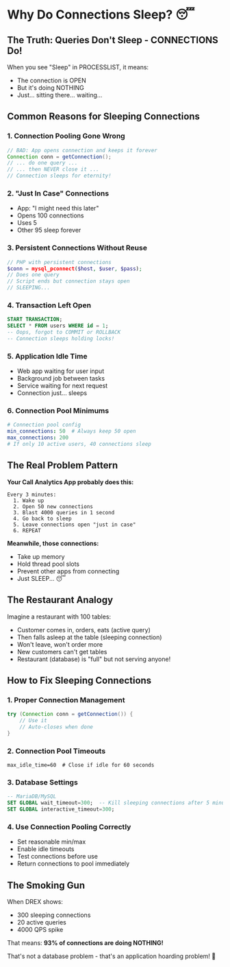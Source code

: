 # Why Do Connections Sleep? 😴

## The Truth: Queries Don't Sleep - CONNECTIONS Do!

When you see "Sleep" in PROCESSLIST, it means:
- The connection is OPEN
- But it's doing NOTHING
- Just... sitting there... waiting...

## Common Reasons for Sleeping Connections

### 1. **Connection Pooling Gone Wrong**
```java
// BAD: App opens connection and keeps it forever
Connection conn = getConnection();
// ... do one query ...
// ... then NEVER close it ...
// Connection sleeps for eternity!
```

### 2. **"Just In Case" Connections**
- App: "I might need this later"
- Opens 100 connections
- Uses 5
- Other 95 sleep forever

### 3. **Persistent Connections Without Reuse**
```php
// PHP with persistent connections
$conn = mysql_pconnect($host, $user, $pass);
// Does one query
// Script ends but connection stays open
// SLEEPING...
```

### 4. **Transaction Left Open**
```sql
START TRANSACTION;
SELECT * FROM users WHERE id = 1;
-- Oops, forgot to COMMIT or ROLLBACK
-- Connection sleeps holding locks!
```

### 5. **Application Idle Time**
- Web app waiting for user input
- Background job between tasks
- Service waiting for next request
- Connection just... sleeps

### 6. **Connection Pool Minimums**
```yaml
# Connection pool config
min_connections: 50  # Always keep 50 open
max_connections: 200
# If only 10 active users, 40 connections sleep
```

## The Real Problem Pattern

**Your Call Analytics App probably does this:**

```pseudocode
Every 3 minutes:
  1. Wake up
  2. Open 50 new connections
  3. Blast 4000 queries in 1 second
  4. Go back to sleep
  5. Leave connections open "just in case"
  6. REPEAT
```

**Meanwhile, those connections:**
- Take up memory
- Hold thread pool slots
- Prevent other apps from connecting
- Just SLEEP... 😴

## The Restaurant Analogy

Imagine a restaurant with 100 tables:
- Customer comes in, orders, eats (active query)
- Then falls asleep at the table (sleeping connection)
- Won't leave, won't order more
- New customers can't get tables
- Restaurant (database) is "full" but not serving anyone!

## How to Fix Sleeping Connections

### 1. **Proper Connection Management**
```java
try (Connection conn = getConnection()) {
    // Use it
    // Auto-closes when done
}
```

### 2. **Connection Pool Timeouts**
```properties
max_idle_time=60  # Close if idle for 60 seconds
```

### 3. **Database Settings**
```sql
-- MariaDB/MySQL
SET GLOBAL wait_timeout=300;  -- Kill sleeping connections after 5 minutes
SET GLOBAL interactive_timeout=300;
```

### 4. **Use Connection Pooling Correctly**
- Set reasonable min/max
- Enable idle timeouts
- Test connections before use
- Return connections to pool immediately

## The Smoking Gun

When DREX shows:
- 300 sleeping connections
- 20 active queries
- 4000 QPS spike

That means: **93% of connections are doing NOTHING!**

That's not a database problem - that's an application hoarding problem! 🐷